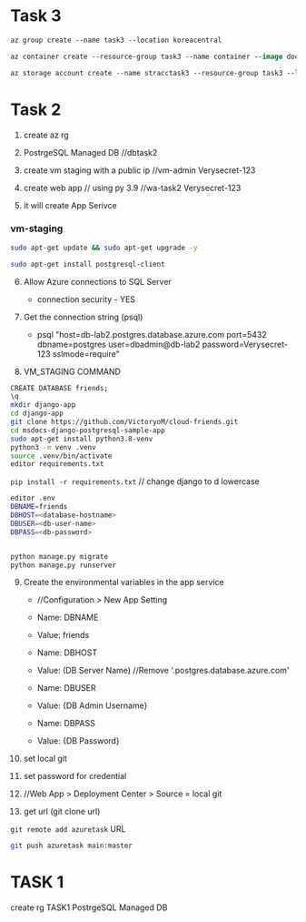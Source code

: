 # Task 3

```ps
az group create --name task3 --location koreacentral
```
```ps
az container create --resource-group task3 --name container --image docker/getting-started --dns-name-label task3victoryo --ports 80
```

```ps
az storage account create --name stracctask3 --resource-group task3 --location koreacentral --sku Standard_RAGRS --kind StorageV2
```


# Task 2
1. create az rg 
2. PostrgeSQL Managed DB //dbtask2
3. create vm staging with a public ip //vm-admin Verysecret-123
4. create web app // using py 3.9 //wa-task2 Verysecret-123

5. it will create App Serivce

### vm-staging

```sh
sudo apt-get update && sudo apt-get upgrade -y
```
```sh
sudo apt-get install postgresql-client
```

6. Allow Azure connections to SQL Server
   - connection security - YES
7. Get the connection string (psql)
   - psql "host=db-lab2.postgres.database.azure.com port=5432 dbname=postgres user=dbadmin@db-lab2 password=Verysecret-123 sslmode=require"

8. VM_STAGING COMMAND
```sh
CREATE DATABASE friends;
\q
mkdir django-app
cd django-app
git clone https://github.com/VictoryoM/cloud-friends.git
cd msdocs-django-postgresql-sample-app
sudo apt-get install python3.8-venv
python3 -m venv .venv
source .venv/bin/activate
editor requirements.txt
```

`pip install -r requirements.txt` // change django to d lowercase
```sh
editor .env
DBNAME=friends
DBHOST=<database-hostname>
DBUSER=<db-user-name>
DBPASS=<db-password>


python manage.py migrate
python manage.py runserver
```

9. Create the environmental variables in the app service
    - //Configuration > New App Setting
    - Name:
     DBNAME
    - Value:
     friends
    - Name:
     DBHOST
    - Value:
     (DB Server Name) //Remove '.postgres.database.azure.com'

    - Name:
DBUSER
    - Value:
{DB Admin Username}

    - Name:
DBPASS
    - Value:
{DB Password}

10. set local git
11. set password for credential
12. //Web App > Deployment Center > Source = local git
13. get url (git clone url)


`git remote add azuretask` URL 

```sh
git push azuretask main:master
```


# TASK 1

create rg TASK1
PostrgeSQL Managed DB



